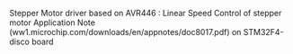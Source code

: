 Stepper Motor driver based on AVR446 : Linear Speed Control of stepper motor Application Note (ww1.microchip.com/downloads/en/appnotes/doc8017.pdf) on STM32F4-disco board

